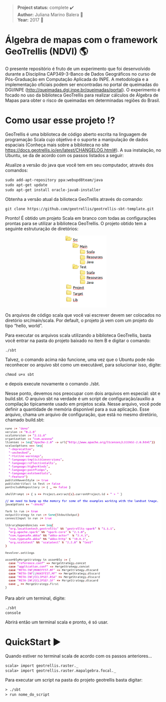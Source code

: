 > **Project status:** complete :heavy_check_mark: </br>
> **Author:** Juliana Marino Balera :busts_in_silhouette: </br>
> **Year:** 2017 :date:

# Álgebra de mapas com o framework GeoTrellis (NDVI) :earth_americas:

O presente repositório é fruto de um experimento que foi desenvolvido durante a Disciplina CAP349-3-Banco de Dados Geográficos no curso de Pós-Graduação em Computação Aplicada do INPE. A metodologia e a implementação oficiais podem ser encontradas no portal de queimadas do DGI/INPE (http://queimadas.dgi.inpe.br/queimadas/portal). O experimento é focado no uso da biblioteca GeoTrellis para realizar cálculos de Álgebra de Mapas para obter o risco de queimadas em determinadas regiões do Brasil.   

# Como usar esse projeto :interrobang:

GeoTrellis é uma biblioteca de código aberto escrita na linguagem de programação Scala cujo objetivo é o suporte a manipulação de dados espaciais (Conheça mais sobre a biblioteca no site https://docs.geotrellis.io/en/latest/CHANGELOG.html#). A sua instalação, no Ubuntu, se da de acordo com os passos listados a seguir:

Atualize a versão do java que você tem em seu computador, através dos comandos:

```
sudo add-apt-repository ppa:webupd8team/java 
sudo apt-get update 
sudo apt-get install oracle-java8-installer
```
Obtenha a versão atual da bilioteca GeoTrellis através do comando:
```
git clone https://github.com/geotrellis/geotrellis-sbt-template.git 
```


Pronto! É obtido um projeto Scala em branco com todas as configurações prontas para se utilizar a biblioteca GeoTrellis. O projeto obtido tem a seguinte estruturação de diretórios:

<p align="center"><img src="estruturaDiretorios.png" width="150x" /></p>

Os arquivos de código scala que você vai escrever devem ser colocados no diretório src/main/scala. Por default, o projeto já vem com um projeto do tipo “hello, world”.

Para executar os arquivos scala utilizando a biblioteca GeoTrellis, basta você entrar na pasta do projeto baixado no item B e digitar o comando:

```			
./sbt 
```

Talvez, o comando acima não funcione, uma vez que o Ubuntu pode não reconhecer oo arquivo sbt como um executável, para solucionar isso, digite:
	
```
chmod u+x sbt
```

e depois execute novamente o comando ./sbt. 

Nesse ponto, devemos nos preocupar com dois arquivos em especial: sbt e build.sbt. O arquivo sbt na verdade é um script de configuração/auxílio a compilação tipicamente usado em projetos scala. Nesse arquivo, você pode definir a quantidade de memória disponível para a sua aplicação. Esse arquivo, chama um arquivo de configuração, que está no mesmo diretório, chamado build.sbt:


<p align="center"><img src="arquivo_build.png" width="600x" /></p>


Para abrir um terminal, digite:

```
./sbt 
console 
```

Abrirá então um terminal scala e pronto, é só usar.

# QuickStart :arrow_forward:

Quando estiver no terminal scala de acordo com os passos anteriores...
```
scala> import geotrellis.raster._
scala> import geotrellis.raster.mapalgebra.focal._
```

Para executar um script na pasta do projeto geotrellis basta digitar:
```
> ./sbt
> run nome_do_script
```

